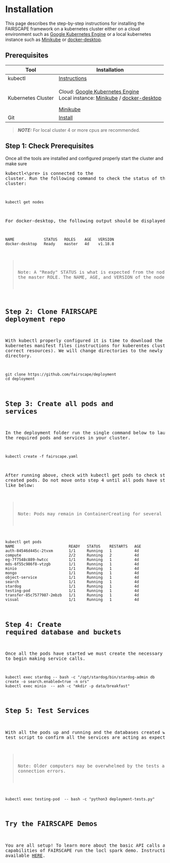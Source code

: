 # Installation

This page describes the step-by-step instructions for installing the FAIRSCAPE framework on a kubernetes cluster either on a cloud environment such as <a href="https://cloud.google.com/kubernetes-engine">Google Kubernetes Engine</a> or a local kubernetes instance such as <a href="https://minikube.sigs.k8s.io/docs/start/">Minikube</a> or <a href="https://www.docker.com/products/docker-desktop">docker-desktop</a>.


## Prerequisites

Tool | Installation
--------- | -------
kubectl | [Instructions](https://kubernetes.io/docs/tasks/tools/install-kubectl/)
Kubernetes Cluster |   <p>Cloud: <a href="https://cloud.google.com/kubernetes-engine">Google Kubernetes Engine</a> <br> Local instance: <a href="https://minikube.sigs.k8s.io/docs/start/">Minikube</a> / <a href="https://www.docker.com/products/docker-desktop">docker-desktop</a></p>    [Minikube](https://minikube.sigs.k8s.io/docs/start/)
Git | [Install](https://git-scm.com/book/en/v2/Getting-Started-Installing-Git)

> **_NOTE:_**  For local cluster 4 or more cpus are recommended.

## Step 1: Check Prerequisites

Once all the tools are installed and configured properly start the cluster and make sure <pre>kubectl<\pre> is connected to the cluster.
Run the following command to check the status of the cluster:

```shell
kubectl get nodes
```

For docker-desktop, the following output should be displayed:
```shell
NAME             STATUS   ROLES    AGE   VERSION
docker-desktop   Ready    master   4d    v1.18.8
```
>Note: A "Ready" STATUS is what is expected from the node which has the master ROLE. The NAME, AGE, and VERSION of the node may vary.

## Step 2: Clone FAIRSCAPE deployment repo

With kubectl properly configured it is time to download the necessary kubernetes manifest files (instructions for kuberentes cluster to build correct resources). We will change directories to the newly cloned directory.   

```shell
git clone https://github.com/fairscape/deployment
cd deployment
```

## Step 3: Create all pods and services

In the deployment folder run the single command below to launch all the required pods and services in your cluster.

```shell
kubectl create -f fairscape.yaml
```

After running above, check with kubectl get pods to check status of created pods. Do not move onto step 4 until all pods have status running like below:

> Note: Pods may remain in ContainerCreating for several minutes.

```shell
kubectl get pods
NAME                        READY   STATUS    RESTARTS   AGE
auth-84546d445c-2tvxm       1/1     Running   1          4d
compute                     2/2     Running   2          4d
eg-7f7548c889-hwtcc         1/1     Running   1          4d
mds-6f55c986f8-vtzgb        1/1     Running   1          4d
minio                       1/1     Running   1          4d
mongo                       1/1     Running   1          4d
object-service              1/1     Running   1          4d
search                      1/1     Running   1          4d
stardog                     1/1     Running   1          4d
testing-pod                 1/1     Running   1          4d
transfer-85c7577987-2mbzb   1/1     Running   1          4d
visual                      1/1     Running   1          4d
```


## Step 4: Create required database and buckets

Once all the pods have started we must create the necessary databases to begin making service calls.

```shell
kubectl exec stardog -- bash -c "/opt/stardog/bin/stardog-admin db create -o search.enabled=true -n ors"
kubectl exec minio  -- ash -c "mkdir -p data/breakfast"
```

## Step 5: Test Services

With all the pods up and running and the databases created we can run test script to confirm all the services are acting as expected.

> Note: Older computers may be overwhelmed by the tests and give connection errors.

```shell
kubectl exec testing-pod  -- bash -c "python3 deployment-tests.py"
```

## Try the FAIRSCAPE Demos

You are all setup! To learn more about the basic API calls and capabilities of FAIRSCAPE run the locl spark demo. Instructions available [HERE](https://fairscape.github.io/demo/spark-demo.html).
